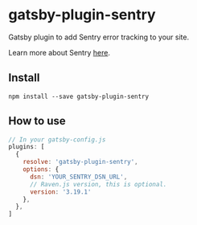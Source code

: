 # gatsby-plugin-sentry

Gatsby plugin to add Sentry error tracking to your site.

Learn more about Sentry [here](https://sentry.io).

## Install
`npm install --save gatsby-plugin-sentry`

## How to use

```javascript
// In your gatsby-config.js
plugins: [
  {
    resolve: 'gatsby-plugin-sentry',
    options: {
      dsn: 'YOUR_SENTRY_DSN_URL',
      // Raven.js version, this is optional.
      version: '3.19.1'
    },
  },
]
```
